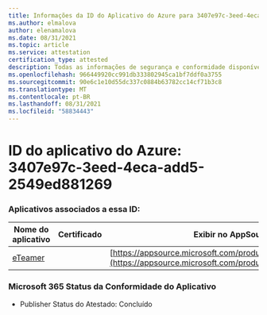 ```yaml
---
title: Informações da ID do Aplicativo do Azure para 3407e97c-3eed-4eca-add5-2549ed881269
ms.author: elmalova
author: elenamalova
ms.date: 08/31/2021
ms.topic: article
ms.service: attestation
certification_type: attested
description: Todas as informações de segurança e conformidade disponíveis para o 3407e97c-3eed-4eca-add5-2549ed881269.
ms.openlocfilehash: 966449920cc991db333802945ca1bf7ddf0a3755
ms.sourcegitcommit: 90e6c1e10d55dc337c0884b63782cc14cf71b3c8
ms.translationtype: MT
ms.contentlocale: pt-BR
ms.lasthandoff: 08/31/2021
ms.locfileid: "58834443"
---
```

# <a name="azure-app-id-3407e97c-3eed-4eca-add5-2549ed881269"></a>ID do aplicativo do Azure: 3407e97c-3eed-4eca-add5-2549ed881269


### <a name="apps-associated-with-this-id"></a>Aplicativos associados a essa ID:
| **Nome do aplicativo** | **Certificado** | **Exibir no AppSource** |
|--------------|---------------|-----------------------|
| [eTeamer](https://docs.microsoft.com/microsoft-365-app-certification/forward/WA200001621) |  | [https://appsource.microsoft.com/product/office/WA200001621](https://appsource.microsoft.com/product/office/WA200001621) |

### <a name="microsoft-365-app-compliance-status"></a>Microsoft 365 Status da Conformidade do Aplicativo
- Publisher Status do Atestado: Concluído
